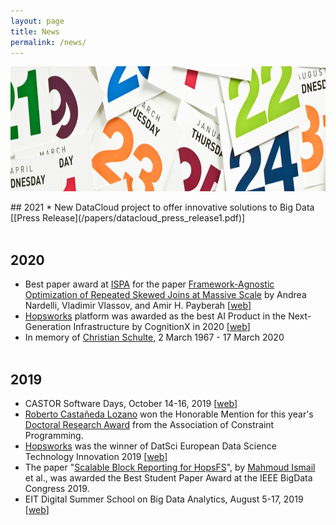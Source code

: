 ```yaml
---
layout: page
title: News
permalink: /news/
---
```


<center><img src="/images/news.jpg" width="1000" height="200" align="center"></center>

<br>
## 2021
* New DataCloud project to offer innovative solutions to Big Data [[Press Release](/papers/datacloud_press_release1.pdf)]
<br><br>

## 2020
* Best paper award at [ISPA](https://hpcn.exeter.ac.uk/ispa2020/) for the paper [Framework-Agnostic Optimization of Repeated Skewed Joins at Massive Scale](https://dcatkth.github.io/papers/smbjoin.pdf) by Andrea Nardelli, Vladimir Vlassov, and Amir H. Payberah [[web](https://intra.kth.se/en/eecs/aktuellt-pa-eecs/nyheter/grattis-amir-payberah-1.1042440)]
* [Hopsworks](https://www.hopsworks.ai/) platform was awarded as the best AI Product in the Next-Generation Infrastructure by CognitionX in 2020 [[web](https://cogx.co/cogx-awards/awards-2020-winners/)]
* In memory of [Christian Schulte](https://intra.kth.se/en/eecs/aktuellt-pa-eecs/nyheter/in-memory-of-christian-schulte-1.969552), 2 March 1967 - 17 March 2020
<br><br>

## 2019
* CASTOR Software Days, October 14-16, 2019 [[web](https://castor-software-days-2019.github.io/)]
* [Roberto Castañeda Lozano](https://www.linkedin.com/in/robcasloz/) won the Honorable Mention for this year's [Doctoral Research Award](https://www.a4cp.org/awards/doctoral-research-award) from the Association of Constraint Programming.
* [Hopsworks](https://www.hopsworks.ai/) was the winner of DatSci European Data Science Technology Innovation 2019 [[web](https://www.datsci.ai/winners-2019/)]
* The paper "[Scalable Block Reporting for HopsFS](/papers/BIG_REG_55.pdf)", by [Mahmoud Ismail](https://www.kth.se/profile/maism) et al., was awarded the Best Student Paper Award at the IEEE BigData Congress 2019.
* EIT Digital Summer School on Big Data Analytics, August 5-17, 2019 [[web](https://bdaschool2019.github.io/)]



